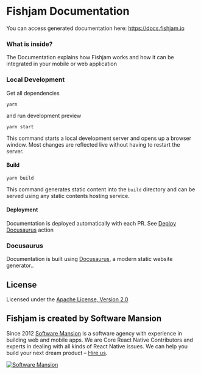 # Fishjam Documentation

You can access generated documentation here: <https://docs.fishjam.io>

### What is inside?

The Documentation explains how Fishjam works and how it can be integrated in your mobile or web application

### Local Development

Get all dependencies

```
yarn
```

and run development preview

```
yarn start
```

This command starts a local development server and opens up a browser window. Most changes are reflected live without
having to restart the server.

#### Build

```
yarn build
```

This command generates static content into the `build` directory and can be served using any static contents hosting
service.

#### Deployment

Documentation is deployed automatically with each PR. See [Deploy Docusaurus](.github/workflows/docs.yaml) action

### Docusaurus

Documentation is built using [Docusaurus](https://docusaurus.io/), a modern static website generator..

## License

Licensed under the [Apache License, Version 2.0](LICENSE)

## Fishjam is created by Software Mansion

Since 2012 [Software Mansion](https://swmansion.com) is a software agency with experience in building web and mobile
apps. We are Core React Native Contributors and experts in dealing with all kinds of React Native issues. We can help
you build your next dream product –
[Hire us](https://swmansion.com/contact/projects?utm_source=fishjam&utm_medium=docs-readme).

[![Software Mansion](https://logo.swmansion.com/logo?color=white&variant=desktop&width=200&tag=react-client)](https://swmansion.com/contact/projects?utm_source=fishjam&utm_medium=docs-readme)

